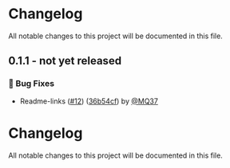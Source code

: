 # Changelog

All notable changes to this project will be documented in this file.

<!-- git-cliff-unreleased-start -->
## 0.1.1 - **not yet released**

### 🐛 Bug Fixes

- Readme-links ([#12](https://github.com/apify/langchain-apify/pull/12)) ([36b54cf](https://github.com/apify/langchain-apify/commit/36b54cf8cdc3b14fac978ad56d1b3e90a697c240)) by [@MQ37](https://github.com/MQ37)


<!-- git-cliff-unreleased-end -->
# Changelog

All notable changes to this project will be documented in this file.